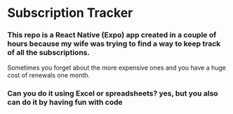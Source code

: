 # Subscription Tracker

### This repo is a React Native (Expo) app created in a couple of hours because my wife was trying to find a way to keep track of all the subscriptions. 
Sometimes you forget about the more expensive ones and you have a huge cost of renewals one month.
### Can you do it using Excel or spreadsheets? yes, but you also can do it by having fun with code
